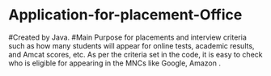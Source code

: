 # Application-for-placement-Office
#Created by Java. #Main Purpose for placements and interview criteria such as how many students will appear for online tests, academic results, and Amcat scores, etc. As per the criteria set in the code, it is easy to check who is eligible for appearing in the MNCs like Google, Amazon .
